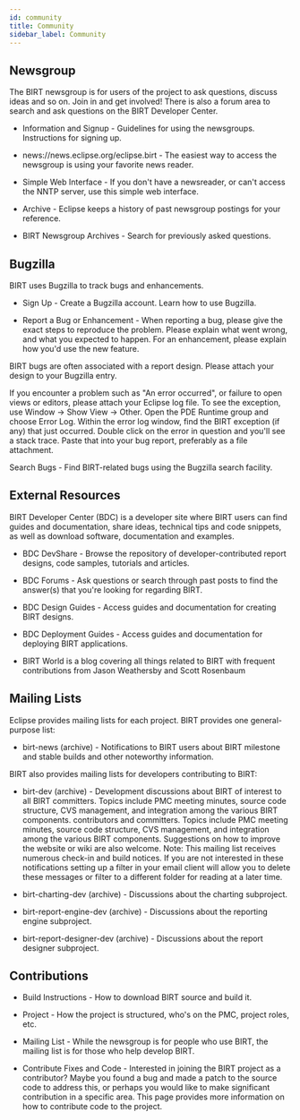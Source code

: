 ```yaml
---
id: community
title: Community
sidebar_label: Community
---
```


## Newsgroup

The BIRT newsgroup is for users of the project to ask questions, discuss ideas and so on. Join in and get involved! There is also a forum area to search and ask questions on the BIRT Developer Center.

  *  Information and Signup - Guidelines for using the newsgroups. Instructions for signing up.

  *  news://news.eclipse.org/eclipse.birt - The easiest way to access the newsgroup is using your favorite news reader.

  *  Simple Web Interface - If you don't have a newsreader, or can't access the NNTP server, use this simple web interface.

  *  Archive - Eclipse keeps a history of past newsgroup postings for your reference.

  *  BIRT Newsgroup Archives - Search for previously asked questions.

## Bugzilla

BIRT uses Bugzilla to track bugs and enhancements.

  *  Sign Up - Create a Bugzilla account. Learn how to use Bugzilla.

  *  Report a Bug or Enhancement - When reporting a bug, please give the exact steps to reproduce the problem. Please explain what went wrong, and what you expected to happen. For an enhancement, please explain how you'd use the new feature.

BIRT bugs are often associated with a report design. Please attach your design to your Bugzilla entry.

If you encounter a problem such as "An error occurred", or failure to open views or editors, please attach your Eclipse log file. To see the exception, use Window -> Show View -> Other. Open the PDE Runtime group and choose Error Log. Within the error log window, find the BIRT exception (if any) that just occurred. Double click on the error in question and you'll see a stack trace. Paste that into your bug report, preferably as a file attachment.

Search Bugs - Find BIRT-related bugs using the Bugzilla search facility.

## External Resources

BIRT Developer Center (BDC) is a developer site where BIRT users can find guides and documentation, share ideas, technical tips and code snippets, as well as download software, documentation and examples.

  * BDC DevShare - Browse the repository of developer-contributed report designs, code samples, tutorials and articles.

  *  BDC Forums - Ask questions or search through past posts to find the answer(s) that you're looking for regarding BIRT.
  *  BDC Design Guides - Access guides and documentation for creating BIRT designs.

  *  BDC Deployment Guides - Access guides and documentation for deploying BIRT applications.

  *  BIRT World is a blog covering all things related to BIRT with frequent contributions from Jason Weathersby and Scott Rosenbaum

## Mailing Lists

Eclipse provides mailing lists for each project. BIRT provides one general-purpose list:

  *  birt-news (archive) - Notifications to BIRT users about BIRT milestone and stable builds and other noteworthy information.

BIRT also provides mailing lists for developers contributing to BIRT:

  *  birt-dev (archive) - Development discussions about BIRT of interest to all BIRT committers. Topics include PMC meeting minutes, source code structure, CVS management, and integration among the various BIRT components. contributors and committers. Topics include PMC meeting minutes, source code structure, CVS management, and integration among the various BIRT components. Suggestions on how to improve the website or wiki are also welcome. Note: This mailing list receives numerous check-in and build notices. If you are not interested in these notifications setting up a filter in your email client will allow you to delete these messages or filter to a different folder for reading at a later time.

  *  birt-charting-dev (archive) - Discussions about the charting subproject.

  * birt-report-engine-dev (archive) - Discussions about the reporting engine subproject.

  * birt-report-designer-dev (archive) - Discussions about the report designer subproject.

## Contributions

  *  Build Instructions - How to download BIRT source and build it.

  * Project - How the project is structured, who's on the PMC, project roles, etc.

  *  Mailing List - While the newsgroup is for people who use BIRT, the mailing list is for those who help develop BIRT.

  *  Contribute Fixes and Code - Interested in joining the BIRT project as a contributor? Maybe you found a bug and made a patch to the source code to address this, or perhaps you would like to make significant contribution in a specific area. This page provides more information on how to contribute code to the project.
